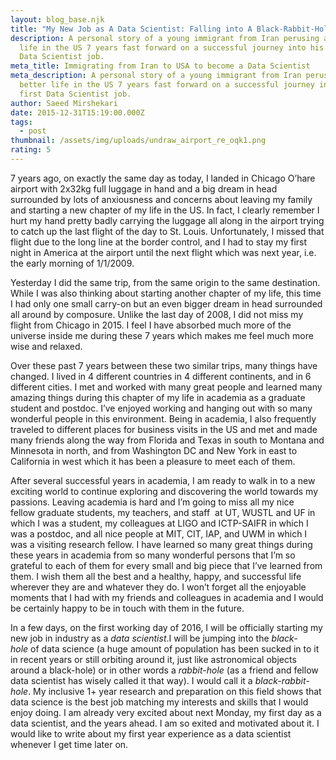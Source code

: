 ```yaml
---
layout: blog_base.njk
title: "My New Job as A Data Scientist: Falling into A Black-Rabbit-Hole"
description: A personal story of a young immigrant from Iran perusing a better
  life in the US 7 years fast forward on a successful journey into his first
  Data Scientist job.
meta_title: Immigrating from Iran to USA to become a Data Scientist
meta_description: A personal story of a young immigrant from Iran perusing a
  better life in the US 7 years fast forward on a successful journey into his
  first Data Scientist job.
author: Saeed Mirshekari
date: 2015-12-31T15:19:00.000Z
tags:
  - post
thumbnail: /assets/img/uploads/undraw_airport_re_oqk1.png
rating: 5
---
```

7 years ago, on exactly the same day as today, I landed in Chicago O’hare airport with 2x32kg full luggage in hand and a big dream in head surrounded by lots of anxiousness and concerns about leaving my family and starting a new chapter of my life in the US. In fact, I clearly remember I hurt my hand pretty badly carrying the luggage all along in the airport trying to catch up the last flight of the day to St. Louis. Unfortunately, I missed that flight due to the long line at the border control, and I had to stay my first night in America at the airport until the next flight which was next year, i.e. the early morning of 1/1/2009.

Yesterday I did the same trip, from the same origin to the same destination. While I was also thinking about starting another chapter of my life, this time I had only one small carry-on but an even bigger dream in head surrounded all around by composure. Unlike the last day of 2008, I did not miss my flight from Chicago in 2015. I feel I have absorbed much more of the universe inside me during these 7 years which makes me feel much more wise and relaxed.

Over these past 7 years between these two similar trips, many things have changed. I lived in 4 different countries in 4 different continents, and in 6 different cities. I met and worked with many great people and learned many amazing things during this chapter of my life in academia as a graduate student and postdoc. I’ve enjoyed working and hanging out with so many wonderful people in this environment. Being in academia, I also frequently traveled to different places for business visits in the US and met and made many friends along the way from Florida and Texas in south to Montana and Minnesota in north, and from Washington DC and New York in east to California in west which it has been a pleasure to meet each of them.

After several successful years in academia, I am ready to walk in to a new exciting world to continue exploring and discovering the world towards my passions. Leaving academia is hard and I’m going to miss all my nice fellow graduate students, my teachers, and staff  at UT, WUSTL and UF in which I was a student, my colleagues at LIGO and ICTP-SAIFR in which I was a postdoc, and all nice people at MIT, CIT, IAP, and UWM in which I was a visiting research fellow. I have learned so many great things during these years in academia from so many wonderful persons that I’m so grateful to each of them for every small and big piece that I’ve learned from them. I wish them all the best and a healthy, happy, and successful life wherever they are and whatever they do. I won’t forget all the enjoyable moments that I had with my friends and colleagues in academia and I would be certainly happy to be in touch with them in the future.

In a few days, on the first working day of 2016, I will be officially starting my new job in industry as a *data scientist*.I will be jumping into the *black-hole* of data science (a huge amount of population has been sucked in to it in recent years or still orbiting around it, just like astronomical objects around a black-hole) or in other words a *rabbit-hole* (as a friend and fellow data scientist has wisely called it that way). I would call it a *black-rabbit-hole*. My inclusive 1+ year research and preparation on this field shows that data science is the best job matching my interests and skills that I would enjoy doing. I am already very excited about next Monday, my first day as a data scientist, and the years ahead. I am so exited and motivated about it. I would like to write about my first year experience as a data scientist whenever I get time later on.